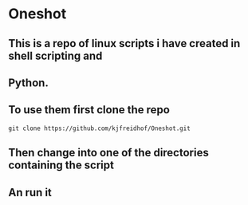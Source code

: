 # Oneshot 

## This is a repo of linux scripts i have created in shell scripting and 
## Python. 

## To use them first clone the repo 
`git clone https://github.com/kjfreidhof/Oneshot.git`

## Then change into one of the directories containing the script 
## An run it 
